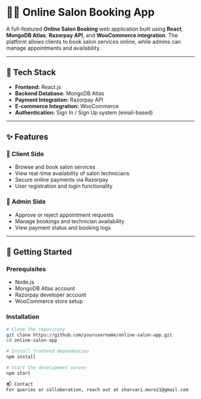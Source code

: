 
# 💇‍♀️ Online Salon Booking App

A full-featured **Online Salon Booking** web application built using **React**, **MongoDB Atlas**, **Razorpay API**, and **WooCommerce integration**. The platform allows clients to book salon services online, while admins can manage appointments and availability.

---

## 🔧 Tech Stack

- **Frontend:** React.js
- **Backend Database:** MongoDB Atlas
- **Payment Integration:** Razorpay API
- **E-commerce Integration:** WooCommerce
- **Authentication:** Sign In / Sign Up system (email-based)

---

## ✨ Features

### 🔹 Client Side
- Browse and book salon services
- View real-time availability of salon technicians
- Secure online payments via Razorpay
- User registration and login functionality

### 🔹 Admin Side
- Approve or reject appointment requests
- Manage bookings and technician availability
- View payment status and booking logs

---

## 🚀 Getting Started

### Prerequisites
- Node.js
- MongoDB Atlas account
- Razorpay developer account
- WooCommerce store setup

### Installation

```bash
# Clone the repository
git clone https://github.com/yourusername/online-salon-app.git
cd online-salon-app

# Install frontend dependencies
npm install

# Start the development server
npm start

📬 Contact
For queries or collaboration, reach out at sharvari.more21@gmail.com

